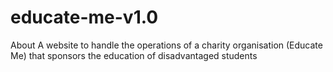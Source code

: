 # educate-me-v1.0
 About A website to handle the operations of a charity organisation (Educate Me) that sponsors the education of disadvantaged students
